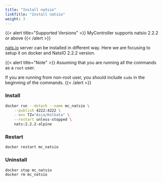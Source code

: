 ```yaml
---
title: "Install natsio"
linkTitle: "Install natsio"
weight: 3
---
```


{{< alert title="Supported Versions" >}}
MyController supports natsio 2.2.2 or above
{{< /alert >}}

[nats.io](https://nats.io/) server can be installed in different way. Here we are focusing to setup it on docker and NatsIO 2.2.2 version.

{{< alert title="Note" >}}
Assuming that you are running all the commands as a `root` user.

If you are running from non-root user, you should include `sudo` in the beginning of the commands.
{{< /alert >}}


### Install
```bash
docker run --detach --name mc_natsio \
    --publish 4222:4222 \
    --env TZ="Asia/Kolkata" \
    --restart unless-stopped \
    nats:2.2.2-alpine
```

### Restart
```bash
docker restart mc_natsio
```

### Uninstall
```bash
docker stop mc_natsio
docker rm mc_natsio
```
